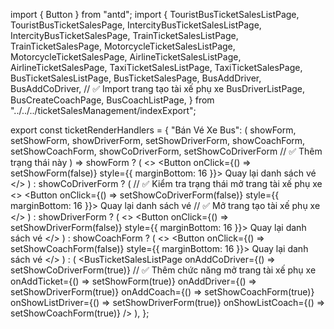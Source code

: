 import { Button } from "antd";
import {
  TouristBusTicketSalesListPage,
  TouristBusTicketSalesPage,
  IntercityBusTicketSalesListPage,
  IntercityBusTicketSalesPage,
  TrainTicketSalesListPage,
  TrainTicketSalesPage,
  MotorcycleTicketSalesListPage,
  MotorcycleTicketSalesPage,
  AirlineTicketSalesListPage,
  AirlineTicketSalesPage,
  TaxiTicketSalesListPage,
  TaxiTicketSalesPage,
  BusTicketSalesListPage,
  BusTicketSalesPage,
  BusAddDriver,
  BusAddCoDriver, // ✅ Import trang tạo tài xế phụ xe
  BusDriverListPage,
  BusCreateCoachPage,
  BusCoachListPage,
} from "../../../ticketSalesManagement/indexExport";

export const ticketRenderHandlers = {
  "Bán Vé Xe Bus": (
    showForm, setShowForm,
    showDriverForm, setShowDriverForm,
    showCoachForm, setShowCoachForm,
    showCoDriverForm, setShowCoDriverForm // ✅ Thêm trạng thái này
  ) =>
    showForm ? (
      <>
        <Button onClick={() => setShowForm(false)} style={{ marginBottom: 16 }}>
          Quay lại danh sách vé
        </Button>
        <BusTicketSalesPage />
      </>
    ) : showCoDriverForm ? ( // ✅ Kiểm tra trạng thái mở trang tài xế phụ xe
      <>
        <Button onClick={() => setShowCoDriverForm(false)} style={{ marginBottom: 16 }}>
          Quay lại danh sách vé
        </Button>
        <BusAddCoDriver /> // ✅ Mở trang tạo tài xế phụ xe
      </>
    ) : showDriverForm ? (
      <>
        <Button onClick={() => setShowDriverForm(false)} style={{ marginBottom: 16 }}>
          Quay lại danh sách vé
        </Button>
        <BusAddDriver />
      </>
    ) : showCoachForm ? (
      <>
        <Button onClick={() => setShowCoachForm(false)} style={{ marginBottom: 16 }}>
          Quay lại danh sách vé
        </Button>
        <BusCreateCoachPage />
      </>
    ) : (
      <BusTicketSalesListPage
        onAddCoDriver={() => setShowCoDriverForm(true)} // ✅ Thêm chức năng mở trang tài xế phụ xe
        onAddTicket={() => setShowForm(true)}
        onAddDriver={() => setShowDriverForm(true)}
        onAddCoach={() => setShowCoachForm(true)}
        onShowListDriver={() => setShowDriverForm(true)}
        onShowListCoach={() => setShowCoachForm(true)}
      />
    ),
};
